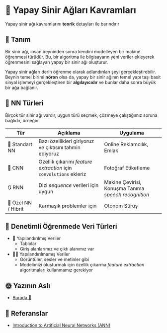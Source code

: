 # 💎 Yapay Sinir Ağları Kavramları
Yapay sinir ağı kavramlarını **teorik** detayları ile barındırır

## 🔎 Tanım
Bir sinir ağı, insan beyninden sonra kendini modelleyen bir makine öğrenmesi türüdür. Bu, bir algoritma ile bilgisayarın yeni veriler ekleyerek öğrenmesini sağlayan yapay bir sinir ağı oluşturur.

Yapay sinir ağları derin öğrenme olarak adlandırılan şeyi gerçekleştirebilir. Beynin temel birimi **nöron** olsa da, yapay bir sinir ağının temel yapı taşı basit sinyal işlemeyi gerçekleştiren bir **algılayıcıdır** ve bunlar daha sonra büyük bir ağa bağlanır.

## 📑 NN Türleri
Birçok tür sinir ağı vardır, uygun türü seçmek, çözmeye çalıştığımız soruna bağlıdır, örneğin

| Tür                    | Açıklama                                                         | Uygulama                    | 
| ---------------------- | -----------------------------------------------------------------| --------------------------- |
| 👼 Standart NN        | Bazı özellikleri giriyoruz ve çıktısını tahmin ediyoruz           | Online Reklamcılık, Emlak  |     
| 🎨 CNN                | Özellik çıkarımı _feature extraction_ için `convolutions` ekleriz | Fotoğraf Etiketleme        |
| 🔃 RNN                | Dizi _sequence_ verileri için uygun                               | Makine Çevirisi, Konuşma Tanıma _speech recognition_ |
| 🤨 Özel NN / Hibrit   | Karmaşık problemler için                                          | Otonom Sürüş               |


## 🎨 Denetimli Öğrenmede Veri Türleri
* 🚧 Yapılandırılmış Veriler
  * Tablolar
  * Giriş alanlarımız ve çıktı alanımız var
* 🤹‍♂️ Yapılandırılmamış Veriler
  * Görüntüler, sesler ve metinler gibi
  * Modelimizi oluşturmak için özellik çıkarma _feature extraction_ algoritmaları kullanmamız gerekiyor

## 🌞 Yazının Aslı
- [Burada 🐾](https://dl.asmaamir.com/0-nnconcepts)

## 🧐 Referanslar
- [Introduction to Artificial Neural Networks (ANN)](https://searchenterpriseai.techtarget.com/definition/neural-network)